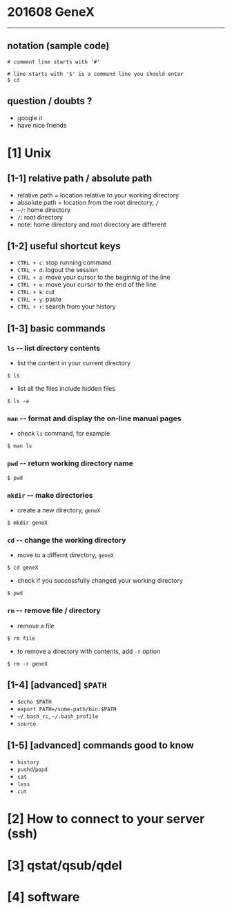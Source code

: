 # 201608 GeneX
----------


## notation (sample code)
```
# comment line starts with '#'

# line starts with '$' is a command line you should enter
$ cd
```

## question / doubts ?
- google it
- have nice friends



# [1] Unix

## [1-1] relative path / absolute path

- relative path = location relative to your working directory
- absolute path = location from the root directory, `/`
- `~/`: home directory
- `/`: root directory
-  note: home directory and root directory are different

## [1-2] useful shortcut keys
- `CTRL + c`: stop running command
- `CTRL + d`: logout the session
- `CTRL + a`: move your cursor to the beginnig of the line
- `CTRL + e`: move your cursor to the end of the line
- `CTRL + k`: cut
- `CTRL + y`: paste
- `CTRL + r`: search from your history


## [1-3] basic commands

### `ls` -- list directory contents

- list the content in your current directory

```
$ ls
```

- list all the files include hidden files

```
$ ls -a
```

### `man` -- format and display the on-line manual pages
- check `ls` command, for example

```
$ man ls
```

### `pwd` -- return working directory name

```
$ pwd
```

### `mkdir` -- make directories

- create a new directory, `geneX`

```
$ mkdir geneX
```


### `cd` -- change the working directory

- move to a differnt directory, `geneX`

```
$ cd geneX
```

- check if you successfully changed your working directory

```
$ pwd
```


### `rm` -- remove file / directory

- remove a file

```
$ rm file
```

- to remove a directory with contents, add `-r` option

```
$ rm -r geneX
```

## [1-4] [advanced] `$PATH`
- `$echo $PATH`
- `export PATH=/some-path/bin:$PATH`
- `~/.bash_rc`, `~/.bash_profile`
-  `source`

## [1-5] [advanced] commands good to know
- `history`
- `pushd`/`popd`
- `cat`
- `less`
- `cut`


# [2] How to connect to your server (ssh)

# [3] qstat/qsub/qdel

# [4] software

